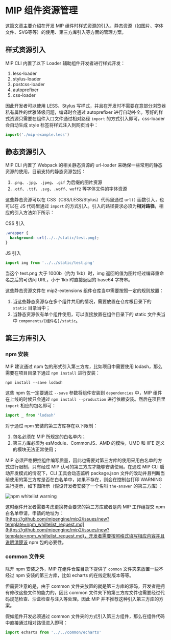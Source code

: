 # MIP 组件资源管理

这篇文章主要介绍在开发 MIP 组件时样式资源的引入、静态资源（如图片、字体文件、SVG等等）的使用、第三方库引入等方面的管理方案。

## 样式资源引入

MIP CLI 内置了以下 Loader 辅助组件开发者进行样式开发：

1. less-loader
2. stylus-loader
3. postcss-loader
  1. autoprefixer
4. css-loader

因此开发者可以使用 LESS、Stylus 写样式，并且在开发时不需要在意部分浏览器私有属性的优雅降级问题，编译时会通过 autoprefixer 进行自动补全。写好的样式资源只需要在组件入口文件通过相对路径 `import` 的方式引入即可，css-loader 会自动生成 style 标签将样式注入到网页当中：

```js
import('./mip-example.less')
```

## 静态资源引入

MIP CLI 内置了 Webpack 的相关静态资源的 url-loader 来确保一些常用的静态资源的使用，目前支持的静态资源包括：

1. `.png`、`.jpg`、`.jpeg`、`.gif` 为后缀的图片资源
2. `.otf`、`.ttf`、`.svg`、`.woff`、`woff2` 等字体文件的字体资源

这些静态资源可以在 CSS（CSS/LESS/Stylus）代码里通过 `url()` 函数引入，也可以在 JS 代码里通过 `import` 的方式引入。引入的路径要求必须为**相对路径**，相应的引入方法如下所示：

CSS 引入

```css
.wrapper {
  background: url(../../static/test.png);
}
```

JS 引入

```js
import img from '../../static/test.png'
```

当这个 test.png 大于 1000b（约为 1kb）时，img 返回的值为图片经过编译重命名之后的可访问 URL，小于 1kb 时直接返回的 base64 字符串。

这些静态资源文件在 mip2-extensions 组件仓库当中需要按照一定的规则放置：

1. 当这些静态资源存在多个组件共用的情况，需要放置在仓库根目录下的 `static` 目录当中；
2. 当静态资源仅有单个组件使用，可以直接放置在组件目录下的 static 文件夹当中 `components/[组件名]/static`。

## 第三方库引入

### npm 安装

MIP 建议通过 npm 包的形式引入第三方库，比如项目中需要使用 lodash，那么需要在项目目录下通过 `npm install` 进行安装：

```shell
npm install --save lodash
```

这些 npm 包一定要通过 `--save` 参数将组件安装到 `dependencies` 中，MIP 组件在上线的时候只会通过 `npm install --production` 进行依赖安装。然后在项目里 `import` 相应的包名即可：

```js
import _ from 'lodash'
```

对于通过 npm 安装的第三方库存在以下限制：

1. 包名必须在 MIP 所规定的白名单内；
2. 第三方库必须为 esModule、CommonJS、AMD 的模块，UMD 和 IIFE 定义的模块无法正常使用；

MIP 必须严格把控组件编写质量，因此也需要对第三方库的使用采用白名单的方式进行限制，只有经过 MIP 认可的第三方库才能够安装使用。在通过 MIP CLI 启动开发模式的情况下，CLI 工具会动态监听 package.json 文件的改动并且判断当前使用的第三方库是否在白名单中，如果不存在，则会在控制台打印 WARNING 进行提示，如下图所示（假设开发者安装了一个名叫 `the-answer` 的第三方库）：

![npm whitelist warning](https://gss0.baidu.com/9rkZbzqaKgQUohGko9WTAnF6hhy/assets/mip2/docs/the-answer-a29a059f.png)

这时组件开发者需要考虑更换符合要求的第三方库或者是向 MIP 工作组提交 npm 白名单申请，申请的地址为：[https://github.com/mipengine/mip2/issues/new?template=npm_whiltelist_request.md](https://github.com/mipengine/mip2/issues/new?template=npm_whiltelist_request.md)，开发者需要按照格式填写相应内容并且说明清楚该 npm 包的必要性。

### common 文件夹

除开 npm 安装之外，MIP 在组件仓库目录下提供了 `common` 文件夹来放置一些不经过 npm 安装的第三方库，比如 echarts 的在线定制版本等等。

但需要注意的是，由于 common 文件夹放置的就是第三方库的源码，开发者是拥有修改这些文件的能力的，因此 common 文件夹下的第三方库文件也需要经过代码规范检查、沙盒检查与注入等处理。因此 MIP 并不推荐这种引入第三方库的方案。

假如组件开发必须通过 common 文件夹的方式引入第三方组件，那么在组件代码中直接通过相对路径进入即可：

```js
import echarts from '../../common/echarts'
```













